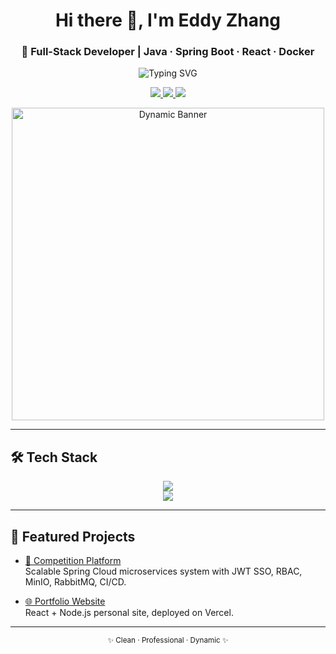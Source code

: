 <!-- GitHub Profile for yourusername -->
<div align="center">

# Hi there 👋, I'm Eddy Zhang  
### 🚀 Full-Stack Developer | Java · Spring Boot · React · Docker

<img src="https://readme-typing-svg.demolab.com?font=Fira+Code&size=22&pause=1200&color=00D1FF&center=true&vCenter=true&width=720&lines=Backend+Engineer+|+Spring+Cloud+Microservices;Full-Stack+Developer+|+React+%2B+Node.js;Cloud-Native+|+Docker+%26+CI%2FCD;Always+Learning+%7C+Open+to+Opportunities" alt="Typing SVG" />

<!-- Social badges -->
<p align="center">
  <a href="https://linkedin.com/in/eddy-shousen-zhang">
    <img src="https://img.shields.io/badge/LinkedIn-0077B5?logo=linkedin&logoColor=white&style=for-the-badge" />
  </a>
  <a href="mailto:eddy.zhang24@gmail.com">
    <img src="https://img.shields.io/badge/Gmail-D14836?logo=gmail&logoColor=white&style=for-the-badge" />
  </a>
  <a href="https://eddy-zhang.vercel.app">
    <img src="https://img.shields.io/badge/Portfolio-000000?logo=vercel&logoColor=white&style=for-the-badge" />
  </a>
</p>

<!-- Dynamic Banner / GIF -->
<p align="center">
  <img src="https://media.giphy.com/media/v1.Y2lkPTc5MGI3NjExZXh1cGttNnNkeWN0em5ibjJ6c3cxZWR4cG8wZWhubWg3MXFicWdubCZlcD12MV9naWZzX3NlYXJjaCZjdD1n/xUPGGDNsLvqsBOhuU0/giphy.gif" width="500" alt="Dynamic Banner"/>
</p>

</div>

---

## 🛠 Tech Stack
<p align="center">
  <!-- Frontend & Backend -->
  <img src="https://skillicons.dev/icons?i=java,spring,react,nodejs,ts,js,html,css" /><br/>
  <!-- DevOps & Databases -->
  <img src="https://skillicons.dev/icons?i=docker,jenkins,git,github,linux,aws,postgres,mysql,redis" />
</p>


---

## 🌟 Featured Projects
- [🚀 Competition Platform](https://github.com/ShousenZHANG/project-contest-platform)  
  Scalable Spring Cloud microservices system with JWT SSO, RBAC, MinIO, RabbitMQ, CI/CD.

- [🌐 Portfolio Website](https://eddyzhang.vercel.app/)  
  React + Node.js personal site, deployed on Vercel.

---

<div align="center">
<sub>✨ Clean · Professional · Dynamic ✨</sub>
</div>
